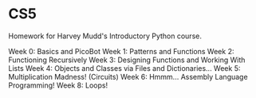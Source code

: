 # CS5

Homework for Harvey Mudd's Introductory Python course. 

Week 0: Basics and PicoBot
Week 1: Patterns and Functions
Week 2: Functioning Recursively
Week 3: Designing Functions and Working With Lists
Week 4: Objects and Classes via Files and Dictionaries...
Week 5: Multiplication Madness! (Circuits)
Week 6: Hmmm... Assembly Language Programming!
Week 8: Loops!

